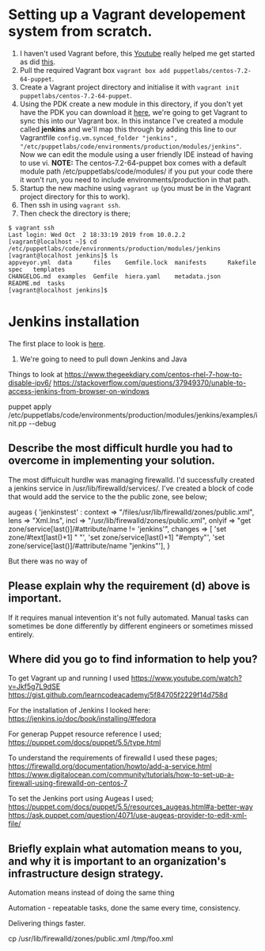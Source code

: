 # Setting up a Vagrant developement system from scratch.
1. I haven't used Vagrant before, this [Youtube](https://www.youtube.com/watch?v=Jkf5g7L9dSE) really helped me get started as did [this](https://gist.github.com/learncodeacademy/5f84705f2229f14d758d). 
2. Pull the required Vagrant box ```vagrant box add puppetlabs/centos-7.2-64-puppet```.
3. Create a Vagrant project directory and initialise it with ```vagrant init puppetlabs/centos-7.2-64-puppet```.
4. Using the PDK create a new module in this directory, if you don't yet have the PDK you can download it [here](https://puppet.com/download-puppet-development-kit), we're going to get Vagrant to sync this into our Vagrant box. In this instance I've created a module called **jenkins** and we'll map this through by adding this line to our Vagrantfile ```config.vm.synced_folder "jenkins", "/etc/puppetlabs/code/environments/production/modules/jenkins"```. Now we can edit the module using a user friendly IDE instead of having to use vi. **NOTE:** The centos-7.2-64-puppet box comes with a default module path /etc/puppetlabs/code/modules/ if you put your code there it won't run, you need to include environments/production in that path.
5. Startup the new machine using ```vagrant up``` (you must be in the Vagrant project directory for this to work).
6. Then ssh in using ```vagrant ssh```.
7. Then check the directory is there;
```
$ vagrant ssh
Last login: Wed Oct  2 18:33:19 2019 from 10.0.2.2
[vagrant@localhost ~]$ cd /etc/puppetlabs/code/environments/production/modules/jenkins
[vagrant@localhost jenkins]$ ls
appveyor.yml  data      files    Gemfile.lock  manifests      Rakefile   spec   templates
CHANGELOG.md  examples  Gemfile  hiera.yaml    metadata.json  README.md  tasks
[vagrant@localhost jenkins]$
```

# Jenkins installation 
The first place to look is [here](https://jenkins.io/doc/book/installing/#fedora).
1. We're going to need to pull down Jenkins and Java 


Things to look at
https://www.thegeekdiary.com/centos-rhel-7-how-to-disable-ipv6/
https://stackoverflow.com/questions/37949370/unable-to-access-jenkins-from-browser-on-windows

puppet apply /etc/puppetlabs/code/environments/production/modules/jenkins/examples/init.pp --debug




## Describe the most difficult hurdle you had to overcome in implementing your solution.
The most diffuicult hurdlw was managing firewalld.
I'd successfully created a jenkins service in /usr/lib/firewalld/services/.
I've created a block of code that would add the service to the the public zone, see below;

  augeas { 'jenkinstest' :
    context => "/files/usr/lib/firewalld/zones/public.xml",
    lens    => "Xml.lns",
    incl    => "/usr/lib/firewalld/zones/public.xml",
    onlyif  => "get zone/service[last()]/#attribute/name != 'jenkins'",
    changes => [
      'set zone/#text[last()+1] "  "',
      'set zone/service[last()+1] "#empty"',
      'set zone/service[last()]/#attribute/name "jenkins"'],
    }

But there was no way of 


## Please explain why the requirement (d) above is important.
If it requires manual intevention it's not fully automated.
Manual tasks can sometimes be done differently by different engineers or sometimes missed entirely.

## Where did you go to find information to help you?
To get Vagrant up and running I used
    https://www.youtube.com/watch?v=Jkf5g7L9dSE
    https://gist.github.com/learncodeacademy/5f84705f2229f14d758d

For the installation of Jenkins I looked here:
    https://jenkins.io/doc/book/installing/#fedora

For generap Puppet resource reference I used;
    https://puppet.com/docs/puppet/5.5/type.html

To understand the requirements of firewalld I used these pages;
    https://firewalld.org/documentation/howto/add-a-service.html
    https://www.digitalocean.com/community/tutorials/how-to-set-up-a-firewall-using-firewalld-on-centos-7

To set the Jenkins port using Augeas I used;
    https://puppet.com/docs/puppet/5.5/resources_augeas.html#a-better-way
    https://ask.puppet.com/question/4071/use-augeas-provider-to-edit-xml-file/



## Briefly explain what automation means to you, and why it is important to an organization's infrastructure design strategy.
Automation means instead of doing the same thing 

Automation - repeatable tasks, done the same every time, consistency.

Delivering things faster. 


cp /usr/lib/firewalld/zones/public.xml /tmp/foo.xml

